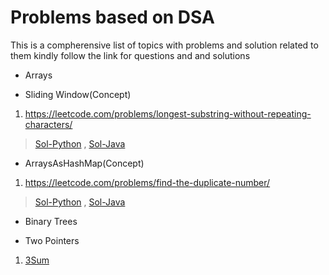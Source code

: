# Problems based on DSA
This is a compherensive list of topics with problems and solution related to them kindly follow the link for questions
and and solutions

- Arrays

- Sliding Window(Concept)
1. https://leetcode.com/problems/longest-substring-without-repeating-characters/
>[Sol-Python](https://github.com/ANUBHAVNATANI/Data-Structures-And-Algorithms/blob/master/Problems/SlidingWindow/LC3.py) , [Sol-Java](https://github.com/ANUBHAVNATANI/Data-Structures-And-Algorithms/blob/master/Problems/SlidingWindow/LC3.java)

- ArraysAsHashMap(Concept)
1. https://leetcode.com/problems/find-the-duplicate-number/
>[Sol-Python](https://github.com/ANUBHAVNATANI/Data-Structures-And-Algorithms/blob/master/Problems/ArrayAsHashMap/LC287.py) , [Sol-Java](https://github.com/ANUBHAVNATANI/Data-Structures-And-Algorithms/blob/master/Problems/ArrayAsHashMap/LC287.java)
  

- Binary Trees

- Two Pointers
1. [3Sum](https://leetcode.com/problems/3sum/)  
